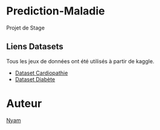 # Prediction-Maladie
Projet de Stage

## Liens Datasets

Tous les jeux de données ont été utilisés à partir de kaggle.

- [Dataset Cardiopathie](https://www.kaggle.com/ronitf/heart-disease-uci)
- [Dataset Diabète](https://www.kaggle.com/uciml/pima-indians-diabetes-database)

# Auteur

[Nyam](https://github.com/skyclanlourro)
